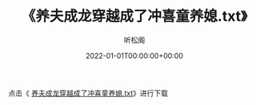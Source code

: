 ﻿---
title:  《养夫成龙穿越成了冲喜童养媳.txt》
date:   2022-01-01T00:00:00+00:00
author: 听松阁
layout: post
permalink: /养夫成龙穿越成了冲喜童养媳/
categories: 小说
tags: [小说]
---

点击《 [养夫成龙穿越成了冲喜童养媳.txt](http://img.660000.xyz/bookstukust/book/bntxt/10/养夫成龙穿越成了冲喜童养媳.txt)》进行下载
